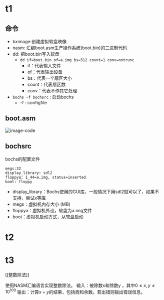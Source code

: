 # t1
## 命令
- bximage:创建虚拟软盘映像
- nasm: 汇编boot.asm生产操作系统(boot.bin)的二进制代码
- dd: 把boot.bin写入软盘
	- `dd if=boot.bin of=a.img bs=512 count=1 conv=notrunc`
		- if：代表输入文件
		- of：代表输出设备
		- bs：代表一个扇区大小
		- count：代表扇区数
		- conv：代表不作其它处理
- `bochs -f bochsrc` : 启动bochs
	- -f : configfile

## boot.asm
![image-code](assets/image-code.png)


## bochsrc
bochs的配置文件
```
megs:32
display_library: sdl2 
floppya: 1_44=a.img, status=inserted
boot: floppy
```

- display_library：Bochs使用的GUI库，一般情况下用sdl2就可以了，如果不支持，尝试x等库
- megs：虚拟机内存大小 (MB)
- floppya：虚拟机外设，软盘为a.img文件
- boot：虚拟机启动方式，从软盘启动

# t2


# t3

[[整数除法]]

使⽤NASM汇编语⾔实现整数除法。 
输⼊：被除数x和除数y ，其中$0\le x,y \le 10^100$ 
输出：计算$x \div y$的结果，包括商和余数。若出错则输出错误信息。